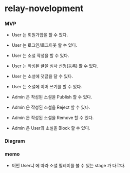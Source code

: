 # relay-novelopment


### MVP
- User 는 회원가입을 할 수 있다.
- User 는 로그인/로그아웃 할 수 있다.
- User 는 소설 작성을 할 수 있다.
- User 는 작성된 글을 심사 신청(등록) 할 수 있다.
- User 는 소설에 댓글을 달 수 있다.
- User 는 소설에 이어 쓰기를 할 수 있다.

- Admin 은 작성된 소설을 Publish 할 수 있다.
- Admin 은 작성된 소설을 Reject 할 수 있다.
- Admin 은 작성된 소설을 Remove 할 수 있다.
- Admin 은 User의 소설을 Block 할 수 있다.



### Diagram


### memo
- 어떤 User냐 에 따라 소설 릴레이를 볼 수 있는 stage 가 다르다.
